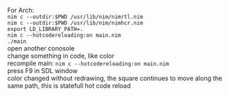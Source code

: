 For Arch:  
`nim c --outdir:$PWD /usr/lib/nim/nimrtl.nim`  
`nim c --outdir:$PWD /usr/lib/nim/nimhcr.nim`  
`export LD_LIBRARY_PATH=.`  
`nim c --hotcodereloading:on main.nim`  
`./main`  
open another conosole  
change something in code, like color  
recompile main: `nim c --hotcodereloading:on main.nim`  
press F9 in SDL window  
color changed without redrawing, the square continues to move along the same path, this is statefull hot code reload